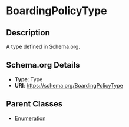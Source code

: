 # BoardingPolicyType

## Description
A type defined in Schema.org.

## Schema.org Details
- **Type**: Type
- **URI**: https://schema.org/BoardingPolicyType

## Parent Classes
- [Enumeration](../Enumeration.md)

